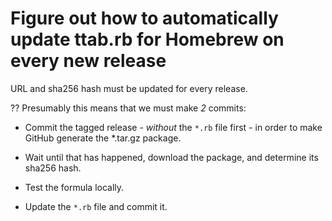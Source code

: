 # Figure out how to automatically update ttab.rb for Homebrew on every new release

URL and sha256 hash must be updated for every release.

?? Presumably this means that we must make *2* commits:

* Commit the tagged release - *without* the `*.rb` file first - in order to make GitHub generate the *.tar.gz package.

* Wait until that has happened, download the package, and determine its sha256 hash.

* Test the formula locally.

* Update the `*.rb` file and commit it.


